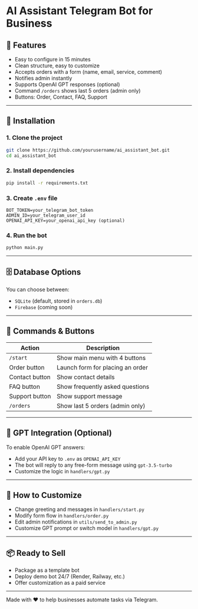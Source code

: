 # AI Assistant Telegram Bot for Business

## 🧩 Features

- Easy to configure in 15 minutes
- Clean structure, easy to customize
- Accepts orders with a form (name, email, service, comment)
- Notifies admin instantly
- Supports OpenAI GPT responses (optional)
- Command `/orders` shows last 5 orders (admin only)
- Buttons: Order, Contact, FAQ, Support

---

## 🚀 Installation

### 1. Clone the project
```bash
git clone https://github.com/yourusername/ai_assistant_bot.git
cd ai_assistant_bot
```

### 2. Install dependencies
```bash
pip install -r requirements.txt
```

### 3. Create `.env` file
```env
BOT_TOKEN=your_telegram_bot_token
ADMIN_ID=your_telegram_user_id
OPENAI_API_KEY=your_openai_api_key (optional)
```

### 4. Run the bot
```bash
python main.py
```

---

## 🗄️ Database Options

You can choose between:
- `SQLite` (default, stored in `orders.db`)
- `Firebase` (coming soon)

---

## 🔁 Commands & Buttons

| Action            | Description                        |
|------------------|------------------------------------|
| `/start`         | Show main menu with 4 buttons      |
| Order button     | Launch form for placing an order   |
| Contact button   | Show contact details               |
| FAQ button       | Show frequently asked questions     |
| Support button   | Show support message                |
| `/orders`        | Show last 5 orders (admin only)    |

---

## 🤖 GPT Integration (Optional)

To enable OpenAI GPT answers:
- Add your API key to `.env` as `OPENAI_API_KEY`
- The bot will reply to any free-form message using `gpt-3.5-turbo`
- Customize the logic in `handlers/gpt.py`

---

## 🔧 How to Customize

- Change greeting and messages in `handlers/start.py`
- Modify form flow in `handlers/order.py`
- Edit admin notifications in `utils/send_to_admin.py`
- Customize GPT prompt or switch model in `handlers/gpt.py`

---

## 📦 Ready to Sell

- Package as a template bot
- Deploy demo bot 24/7 (Render, Railway, etc.)
- Offer customization as a paid service

---

Made with ❤️ to help businesses automate tasks via Telegram.
